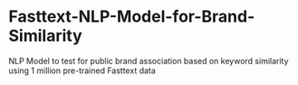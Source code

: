 # Fasttext-NLP-Model-for-Brand-Similarity
NLP Model to test for public brand association based on keyword similarity using 1 million pre-trained Fasttext data
